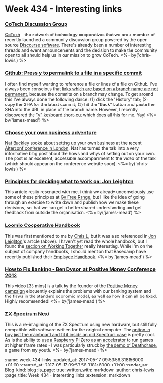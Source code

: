 Week 434 - Interesting links
============================

### [CoTech Discussion Group](https://community.coops.tech/)

[CoTech](https://www.coops.tech/) - the network of technology cooperatives that we are a member of - recently launched a community discussion group powered by the open source [Discourse software](https://www.discourse.org/). There's already been a number of interesting threads and event announcements and the decision to make the community open to all should help us in our mission to grow CoTech. <%= by('chris-lowis') %>

### [Github: Press y to permalink to a file in a specific commit](https://help.github.com/articles/getting-permanent-links-to-files/#press-y-to-permalink-to-a-file-in-a-specific-commit)

I often find myself wanting to reference a file or lines of a file on Github. I've always been conscious that [links which are based on a branch name are not permanent][dont-link-that-line-number], because the commits on a branch may change. To get around this I've always done the following dance: (1) click the "History" tab; (2) copy the SHA for the latest commit; (3) hit the "Back" button and paste the SHA into the URL in place of the branch name. However, I recently discovered the ["y" keyboard short-cut][github-keyboard-shortcuts-source-code] which does all this for me. Yay! <%= by('james-mead') %>

[dont-link-that-line-number]: http://andrew.yurisich.com/work/2014/07/16/dont-link-that-line-number/
[github-keyboard-shortcuts-source-code]: https://help.github.com/articles/using-keyboard-shortcuts/#source-code-browsing

### [Choose your own business adventure](https://words.buckleywilliams.com/choose-your-own-business-adventure-745989584b07)

[Nat Buckley](http://ntlk.net/) spoke about setting up your own business at the recent [Alterconf conference in London](https://alterconf.com/conferences/london-england). Nat has turned the talk into a very informative blog post about the hows and whys of setting out on your own. The post is an excellent, accessible accompaniment to the video of the talk (which should appear on the conference website soon). <%= by('chris-lowis') %>

### [Principles for deciding what to work on: Jon Leighton](http://www.jonathanleighton.com/articles/2017/principles-for-deciding-what-to-work-on/)

This article really resonated with me. I think we already unconsciously use some of these principles at [Go Free Range][], but I like the idea of going through an exercise to write down and publish how we make these decisions, so that we can get a better shared understanding and get feedback from outside the organisation. <%= by('james-mead') %>

[Go Free Range]: /

### [Loomio Cooperative Handbook](https://loomio.coop/)

This was first mentioned to me by [Chris L][], but it was also referenced in [Jon Leighton][]'s article (above). I haven't yet read the whole handbook, but I found the [section on Working Together][loomio-working-together] really interesting. While I'm on the subject of company handbooks, I should mention that Basecamp have recently published their [Employee Handbook][basecamp-employee-handbook]. <%= by('james-mead') %>

[Chris L]: /chris-lowis
[Jon Leighton]: http://www.jonathanleighton.com/
[loomio-working-together]: https://loomio.coop/working_together.html
[basecamp-employee-handbook]: https://github.com/basecamp/handbook

### [How to Fix Banking - Ben Dyson at Positive Money Conference 2013](https://www.youtube.com/watch?v=Rd9Pf3Bqp20)

This video [33 mins] is a talk by the founder of the [Positive Money campaign][] eloquently explains the problems with our banking system and the flaws in the standard economic model, as well as how it can all be fixed. Highly recommended! <%= by('james-mead') %>

[Positive Money campaign]: http://positivemoney.org/

### [ZX Spectrum Next](https://www.kickstarter.com/projects/1835143999/zx-spectrum-next)

This is a re-imagining of the ZX Spectrum using new hardware, but still fully compatible with software written for the original computer. The [option to buy just the mainboard and fit it inside an old Spectrum case][zx-spectrum-next-mainboard] is pretty cool. As is the ability to [use a Raspberry PI Zero as an accelerator][zx-spectrum-next-accelerator] to run games at higher frame rates - I was particularly struck by [the demo of Deathchase][zx-spectrum-next-deathchase-demo-video], a game from my youth. <%= by('james-mead') %>

[zx-spectrum-next-mainboard]: https://www.kickstarter.com/projects/1835143999/zx-spectrum-next#h:i-love-it-but-i-want
[zx-spectrum-next-accelerator]: https://www.kickstarter.com/projects/1835143999/zx-spectrum-next#h:future-proof-for-ano
[zx-spectrum-next-deathchase-demo-video]: https://www.youtube.com/watch?v=LOl9zJDLgvs#t=4m46s

:name: week-434-links
:updated_at: 2017-05-17 09:53:56.318156000 +01:00
:created_at: 2017-05-17 09:53:56.318146000 +01:00
:render_as: Blog
:kind: blog
:is_page: true
:written_with: markdown
:author: chris-lowis
:page_title: Week 434 - Interesting links
:extension: markdown

